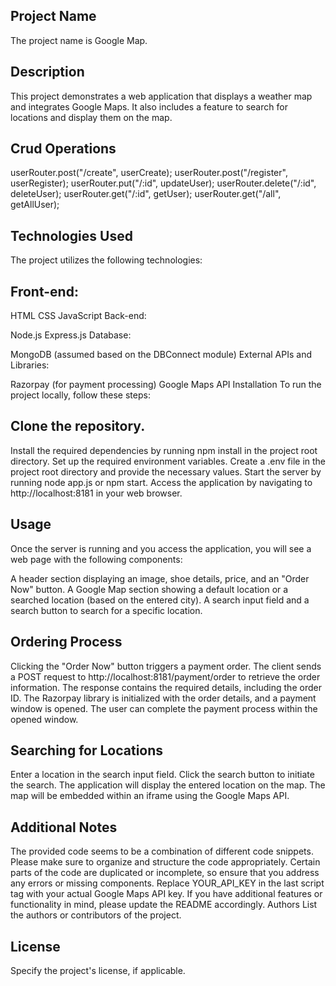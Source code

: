 ## Project Name
The project name is Google Map.


## Description
This project demonstrates a web application that displays a weather map and integrates Google Maps. It also includes a feature to search for locations and display them on the map.


## Crud Operations
userRouter.post("/create", userCreate);
userRouter.post("/register", userRegister);
userRouter.put("/:id", updateUser);
userRouter.delete("/:id", deleteUser);
userRouter.get("/:id", getUser);
userRouter.get("/all", getAllUser);


## Technologies Used
The project utilizes the following technologies:

## Front-end:

HTML
CSS
JavaScript
Back-end:

Node.js
Express.js
Database:

MongoDB (assumed based on the DBConnect module)
External APIs and Libraries:

Razorpay (for payment processing)
Google Maps API
Installation
To run the project locally, follow these steps:

## Clone the repository.
Install the required dependencies by running npm install in the project root directory.
Set up the required environment variables. Create a .env file in the project root directory and provide the necessary values.
Start the server by running node app.js or npm start.
Access the application by navigating to http://localhost:8181 in your web browser.
## Usage
Once the server is running and you access the application, you will see a web page with the following components:

A header section displaying an image, shoe details, price, and an "Order Now" button.
A Google Map section showing a default location or a searched location (based on the entered city).
A search input field and a search button to search for a specific location.
## Ordering Process
Clicking the "Order Now" button triggers a payment order.
The client sends a POST request to http://localhost:8181/payment/order to retrieve the order information.
The response contains the required details, including the order ID.
The Razorpay library is initialized with the order details, and a payment window is opened.
The user can complete the payment process within the opened window.
## Searching for Locations
Enter a location in the search input field.
Click the search button to initiate the search.
The application will display the entered location on the map.
The map will be embedded within an iframe using the Google Maps API.
## Additional Notes
The provided code seems to be a combination of different code snippets. Please make sure to organize and structure the code appropriately.
Certain parts of the code are duplicated or incomplete, so ensure that you address any errors or missing components.
Replace YOUR_API_KEY in the last script tag with your actual Google Maps API key.
If you have additional features or functionality in mind, please update the README accordingly.
Authors
List the authors or contributors of the project.

## License
Specify the project's license, if applicable.

